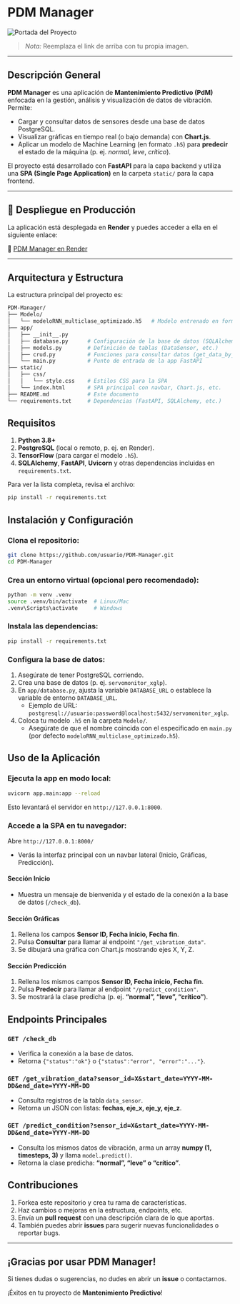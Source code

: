 # PDM Manager

![Portada del Proyecto](https://example.com/imagen_portada.png "Portada del Proyecto")  
> _Nota:_ Reemplaza el link de arriba con tu propia imagen.

---

## Descripción General

**PDM Manager** es una aplicación de **Mantenimiento Predictivo (PdM)** enfocada en la gestión, análisis y visualización de datos de vibración. Permite:

- Cargar y consultar datos de sensores desde una base de datos PostgreSQL.
- Visualizar gráficas en tiempo real (o bajo demanda) con **Chart.js**.
- Aplicar un modelo de Machine Learning (en formato `.h5`) para **predecir** el estado de la máquina (p. ej. _normal_, _leve_, _crítico_).

El proyecto está desarrollado con **FastAPI** para la capa backend y utiliza una **SPA (Single Page Application)** en la carpeta `static/` para la capa frontend.

---

## 🚀 Despliegue en Producción

La aplicación está desplegada en **Render** y puedes acceder a ella en el siguiente enlace:

🔗 [PDM Manager en Render](https://pdm-manager.onrender.com)

---

## Arquitectura y Estructura

La estructura principal del proyecto es:

```bash
PDM-Manager/
├── Modelo/
│   └── modeloRNN_multiclase_optimizado.h5   # Modelo entrenado en formato .h5
├── app/
│   ├── __init__.py
│   ├── database.py      # Configuración de la base de datos (SQLAlchemy)
│   ├── models.py        # Definición de tablas (DataSensor, etc.)
│   ├── crud.py          # Funciones para consultar datos (get_data_by_sensor_and_dates)
│   └── main.py          # Punto de entrada de la app FastAPI
├── static/
│   ├── css/
│   │   └── style.css    # Estilos CSS para la SPA
│   └── index.html       # SPA principal con navbar, Chart.js, etc.
├── README.md            # Este documento
└── requirements.txt     # Dependencias (FastAPI, SQLAlchemy, etc.)
```

## Requisitos

1. **Python 3.8+**  
2. **PostgreSQL** (local o remoto, p. ej. en Render).  
3. **TensorFlow** (para cargar el modelo `.h5`).  
4. **SQLAlchemy**, **FastAPI**, **Uvicorn** y otras dependencias incluidas en `requirements.txt`.

Para ver la lista completa, revisa el archivo:

```bash
pip install -r requirements.txt
```

## Instalación y Configuración

### Clona el repositorio:
```bash
git clone https://github.com/usuario/PDM-Manager.git
cd PDM-Manager
```

### Crea un entorno virtual (opcional pero recomendado):
```bash
python -m venv .venv
source .venv/bin/activate  # Linux/Mac
.venv\Scripts\activate     # Windows
```

### Instala las dependencias:
```bash
pip install -r requirements.txt
```

### Configura la base de datos:
1. Asegúrate de tener PostgreSQL corriendo.
2. Crea una base de datos (p. ej. `servomonitor_xglp`).
3. En `app/database.py`, ajusta la variable `DATABASE_URL` o establece la variable de entorno `DATABASE_URL`.
   - Ejemplo de URL: `postgresql://usuario:password@localhost:5432/servomonitor_xglp`.
4. Coloca tu modelo `.h5` en la carpeta `Modelo/`.
   - Asegúrate de que el nombre coincida con el especificado en `main.py` (por defecto `modeloRNN_multiclase_optimizado.h5`).

## Uso de la Aplicación

### Ejecuta la app en modo local:
```bash
uvicorn app.main:app --reload
```
Esto levantará el servidor en `http://127.0.0.1:8000`.

### Accede a la SPA en tu navegador:
Abre `http://127.0.0.1:8000/`
- Verás la interfaz principal con un navbar lateral (Inicio, Gráficas, Predicción).

#### Sección Inicio
- Muestra un mensaje de bienvenida y el estado de la conexión a la base de datos (`/check_db`).

#### Sección Gráficas
1. Rellena los campos **Sensor ID, Fecha inicio, Fecha fin**.
2. Pulsa **Consultar** para llamar al endpoint `"/get_vibration_data"`.
3. Se dibujará una gráfica con Chart.js mostrando ejes X, Y, Z.

#### Sección Predicción
1. Rellena los mismos campos **Sensor ID, Fecha inicio, Fecha fin**.
2. Pulsa **Predecir** para llamar al endpoint `"/predict_condition"`.
3. Se mostrará la clase predicha (p. ej. **“normal”, “leve”, “crítico”**).

## Endpoints Principales

### `GET /check_db`
- Verifica la conexión a la base de datos.
- Retorna `{"status":"ok"}` o `{"status":"error", "error":"..."}`.

### `GET /get_vibration_data?sensor_id=X&start_date=YYYY-MM-DD&end_date=YYYY-MM-DD`
- Consulta registros de la tabla `data_sensor`.
- Retorna un JSON con listas: **fechas, eje_x, eje_y, eje_z**.

### `GET /predict_condition?sensor_id=X&start_date=YYYY-MM-DD&end_date=YYYY-MM-DD`
- Consulta los mismos datos de vibración, arma un array **numpy (1, timesteps, 3)** y llama `model.predict()`.
- Retorna la clase predicha: **“normal”, “leve” o “crítico”**.

## Contribuciones
1. Forkea este repositorio y crea tu rama de características.
2. Haz cambios o mejoras en la estructura, endpoints, etc.
3. Envía un **pull request** con una descripción clara de lo que aportas.
4. También puedes abrir **issues** para sugerir nuevas funcionalidades o reportar bugs.

---

## ¡Gracias por usar PDM Manager!
Si tienes dudas o sugerencias, no dudes en abrir un **issue** o contactarnos.

¡Éxitos en tu proyecto de **Mantenimiento Predictivo**!